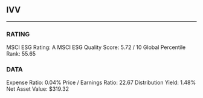 ## IVV
----
### RATING

MSCI ESG Rating:		A
MSCI ESG Quality Score:		5.72 / 10
Global Percentile Rank:		55.65
### DATA

Expense Ratio:		0.04%
Price / Earnings Ratio:		22.67
Distribution Yield:		1.48%
Net Asset Value:		$319.32
